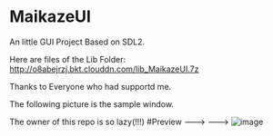 # MaikazeUI

An little GUI Project Based on SDL2.

Here are files of the Lib Folder:
http://o8abejrzj.bkt.clouddn.com/lib_MaikazeUI.7z

Thanks to Everyone who had supportd me.

The following picture is the sample window.

The owner of this repo is so lazy(!!!)
#Preview
--->
--->
![image](http://o8abejrzj.bkt.clouddn.com/r.gif)